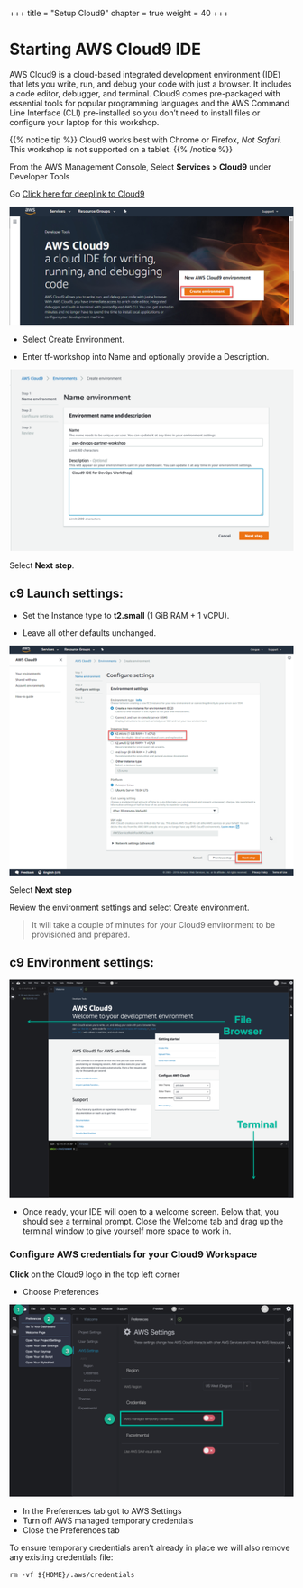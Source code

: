 +++
title = "Setup Cloud9"
chapter = true
weight = 40
+++

# Starting AWS Cloud9 IDE

AWS Cloud9 is a cloud-based integrated development environment (IDE) that lets you write, run, and debug your code with just a browser. It includes a code editor, debugger, and terminal. Cloud9 comes pre-packaged with essential tools for popular programming languages and the AWS Command Line Interface (CLI) pre-installed so you don’t need to install files or configure your laptop for this workshop.

{{% notice tip %}}
Cloud9 works best with Chrome or Firefox, *Not Safari*. This workshop is not supported on a tablet.
{{% /notice %}}

From the AWS Management Console, Select **Services > Cloud9** under Developer Tools

Go [Click here for deeplink to Cloud9](https://us-east-1.console.aws.amazon.com/cloud9/home/product)

![c9.1](images/c9-step1.png)

- Select Create Environment.

- Enter tf-workshop into Name and optionally provide a Description.

![c9.2](images/c9-step2.png)

Select **Next step**.

## c9 Launch settings:

- Set the Instance type to **t2.small** (1 GiB RAM + 1 vCPU).

- Leave all other defaults unchanged.

![c9.3](images/c9-step3.png)


Select **Next step**

Review the environment settings and select Create environment. 

> It will take a couple of minutes for your Cloud9 environment to be provisioned and prepared.

## c9 Environment settings:

![c9.4](images/c9-step4.png)

- Once ready, your IDE will open to a welcome screen. Below that, you should see a terminal prompt. Close the Welcome tab and drag up the terminal window to give yourself more space to work in.

### Configure AWS credentials for your Cloud9 Workspace

**Click** on the Cloud9 logo in the top left corner

- Choose Preferences

![c9.4](images/c9-step5.png)

  - In the Preferences tab got to AWS Settings
  - Turn off AWS managed temporary credentials
  - Close the Preferences tab

To ensure temporary credentials aren’t already in place we will also remove any existing credentials file:

```
rm -vf ${HOME}/.aws/credentials
```



